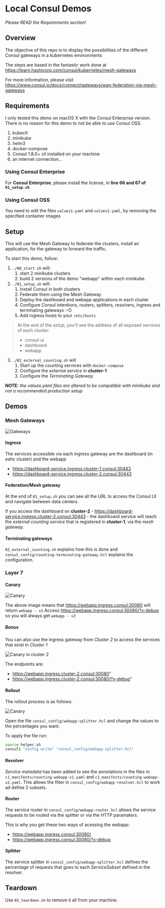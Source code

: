 # Local Consul Demos

*Please READ the Requirements section!*

## Overview

The objective of this repo is to display the possibilities of the different Consul gateways in a kubernetes environments

The steps are based in the fantastic work done at https://learn.hashicorp.com/consul/kubernetes/mesh-gateways

For more information, please visit https://www.consul.io/docs/connect/gateways/wan-federation-via-mesh-gateways


## Requirements

I only tested this demo on macOS X with the Consul Enterprise version. There is no reason for this demo to not be able to use Consul OSS.

1. kubectl
2. minikube
3. helm3
4. docker-compose
5. Consul 1.8.0+ cli installed on your machine
6. an internet connection...

### Using Consul Enterprise
For **Consul Enterprise**, please install the license, in **line 66 and 67 of `01_setup.sh`**

### Using Consul OSS
You need to edit the files `values1.yaml` and `values2.yaml`, by removing the specified container images

## Setup

This will use the Mesh Gateway to federate the clusters, install an application, for the gateway to forward the traffic.

To start this demo, follow:

1. `./00_start.sh` will:
   1. start 2 minikube clusters
   2. build 2 versions of the demo "webapp" within each minikube.
2. `./01_setup.sh` will:
   1. Install Consul in both clusters
   2. Federate them using the Mesh Gateway
   3. Deploy the dashboard and webapp applications in each cluster
   4. Configure Consul intentions, routers, splitters, resolvers, ingress and terminating gateways :-O
   5. Add ingress hosts to your `/etc/hosts`

> At the end of the *setup*, you'll see the address of all exposed services of each cluster:
> * consul-ui
> * dashboard
> * webapp

3. `./02_external_counting.sh` will
   1. Start up the counting services with `docker-compose`
   2. Configure the *external service* in **cluster-1**
   3. Configure the *Terminating Gateway*


**NOTE:** *the values.yaml files are altered to be compatible with minikube and not a recommended production setup*


## Demos
### Mesh Gateways

![Gateways](diagrams/gateways.png)

#### Ingress
The services accessible via each ingress gateway are the dashboard (in eahc cluster) and the webapp

* https://dashboard-service.ingress.cluster-1.consul:30443
* https://dashboard-service.ingress.cluster-2.consul:30443

#### Federation/Mesh gateway
At the end of `01_setup.sh` you can see all the URL to access the Consul UI and navigate between data centers.

If you access the dashboard on **cluster-2** - https://dashboard-service.ingress.cluster-2.consul:30443 - the dashboard service will reach the *external counting service* that is registered in **cluster-1**, via the *mesh gateway*.


#### Terminating gateways
`02_external_counting.sh` explains how this is done and `consul_config/counting-terminating-gateway.hcl` explains the configuration.

### Layer 7

#### Canary
![Canary](diagrams/canary.png)

The above image means that https://webapp.ingress.consul:30080 will return `webapp - v1`
Access https://webapp.ingress.consul:30080/?x-debug so you will always get `webapp - v2`

##### Bonus

You can also use the ingress gateway from *Cluster 2* to access the services that exist in *Cluster 1*

![Canary in cluster 2](diagrams/canary-ingress.png)

The endpoints are:
 - https://webapp.ingress.cluster-2.consul:30080"
 - https://webapp.ingress.cluster-2.consul:30080/?x-debug"

#### Rollout
The rollout process is as follows:

![Canary](diagrams/splitter.png)

Open the file `consul_config/webapp-splitter.hcl` and change the values to the percentages you want.

To apply the file run:
```bash
source helper.sh
consul1 "config write" "consul_config/webapp-splitter.hcl"
```


#### Resolver

*Service metadata* has been added to see the annotations in the files in `c1_manifests/counting-webapp-v1.yaml` and `c1_manifests/counting-webapp-v2.yaml`.
This allows the filter in `consul_config/webapp-resolver.hcl` to work ad define 2 subsets.

#### Router

The service router in `consul_config/webapp-router.hcl` allows the service requests to be routed via the splitter or via the HTTP paramaters.

This is why you get these two ways of acessing the webapp:
 * https://webapp.ingress.consul:30080/
 * https://webapp.ingress.consul:30080/?x-debug

#### Splitter

The service splitter in `consul_config/webapp-splitter.hcl` defines the percentage of requests that goes to each *ServiceSubset* defined in the resolver.

## Teardown
Use `03_teardown.sh` to remove it all from your machine.

